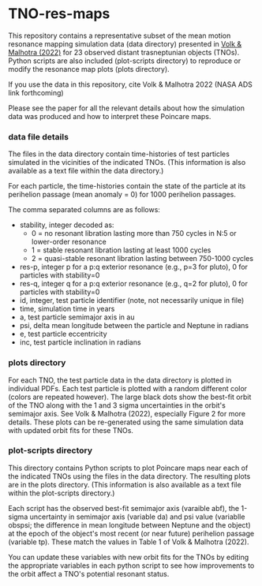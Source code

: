 # TNO-res-maps

This repository contains a representative subset of the mean motion resonance mapping 
simulation data (data directory) presented in [Volk & Malhotra (2022)](https://arxiv.org/abs/2208.02248) for 23 observed 
distant trasneptunian objects (TNOs). Python scripts are also included (plot-scripts 
directory) to reproduce or modify the resonance map plots (plots directory). 

If you use the data in this repository, cite Volk & Malhotra 2022 (NASA ADS link 
forthcoming)

Please see the paper for all the relevant details about how the simulation data was 
produced and how to interpret these Poincare maps.

### data file details

The files in the data directory contain time-histories of test particles
simulated in the vicinities of the indicated TNOs. (This information is also
available as a text file within the data directory.)

For each particle, the time-histories contain the state of the particle
at its perihelion passage (mean anomaly = 0) for 1000 perihelion passages.

The comma separated columns are as follows:
- stability, integer decoded as: 
  - 0 = no resonant libration lasting more than 750 cycles in N:5 or 
                  lower-order resonance
  - 1 = stable resonant libration lasting at least 1000 cycles
  - 2 = quasi-stable resonant libration lasting between 750-1000 cycles
- res-p, integer p for a p:q exterior resonance (e.g., p=3 for pluto), 0 for particles with stability=0
- res-q, integer q for a p:q exterior resonance (e.g., q=2 for pluto), 0 for particles with stability=0
- id, integer, test particle identifier (note, not necessarily unique in file)
- time, simulation time in years 
- a, test particle semimajor axis in au 
- psi, delta mean longitude between the particle and Neptune in radians 
- e, test particle eccentricity 
- inc, test particle inclination in radians

### plots directory

For each TNO, the test particle data in the data directory is plotted in individual PDFs.
Each test particle is plotted with a random different color (colors are repeated however).
The large black dots show the best-fit orbit of the TNO along with the 1 and 3 sigma 
uncertainties in the orbit's semimajor axis. See Volk & Malhotra (2022), especially Figure
2 for more details. These plots can be re-generated using the same simulation data with
updated orbit fits for these TNOs.

### plot-scripts directory

This directory contains Python scripts to plot Poincare maps near each of the indicated TNOs
using the files in the data directory. The resulting plots are in the plots directory.
(This information is also available as a text file within the plot-scripts directory.)

Each script has the observed best-fit semimajor axis (varaible abf), the 1-sigma uncertainty in 
semimajor axis (variable da) and psi value (variablle obspsi; the difference in mean longitude 
between Neptune and the object) at the epoch of the object's most recent (or near future) perihelion 
passage (variable tp). These match the values in Table 1 of Volk & Malhotra (2022).


You can update these variables with new orbit fits for the TNOs by editing the appropriate variables 
in each python script to see how improvements to the orbit affect a TNO's potential resonant status. 
